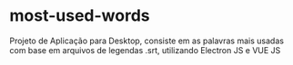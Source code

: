 # most-used-words
Projeto de Aplicação para Desktop, consiste em as palavras mais usadas com base em arquivos de legendas .srt, utilizando Electron JS e VUE JS
